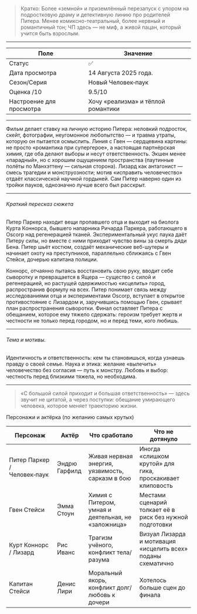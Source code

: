 > Кратко: Более «земной» и приземлённый перезапуск с упором на подростковую драму и детективную линию про родителей Питера. Менее комиксно-театральный, более нервный и романтичный тон; ЧП здесь — не миф, а живой пацан, который учится быть взрослым.

---

| Поле                     | Значение                           |
| ------------------------ | ---------------------------------- |
| Статус                   | ✅                                  |
| Дата просмотра           | 14 Августа 2025 года.              |
| Сезон/Серия              | Новый Человек‑паук                 |
| Оценка /10               | 9.5/10                             |
| Настроение для просмотра | Хочу «реализма» и тёплой романтики |

---

Фильм делает ставку на личную историю Питера: неловкий подросток, скейт, фотографии, неугомонное любопытство — и травма утраты, которую он пытается осмыслить. Линия с Гвен — сердцевина картины: не просто «романтика при супергерое», а настоящая партнёрская химия, где оба делают выборы и несут ответственность. Экшен менее «парадный», но с хорошим ощущением пространства (паутинные полёты по Манхэттену — сильная сторона). Лизард как антагонист — смесь трагедии и монструозности; мотив «исправить человечество» отдаёт классической научной гордыней. Сам Питер наверно один из тройки пауков, однозначно лучше всего был расскрыт.

---

###### Краткий пересказ сюжета  
Питер Паркер находит вещи пропавшего отца и выходит на биолога Курта Коннорса, бывшего напарника Ричарда Паркера, работающего в Oscorp над регенерацией тканей. Экспериментальный укус паука даёт Питеру силы, но вместе с ними приходит чувство вины за смерть дяди Бена. Питер шьёт костюм, создаёт механические веб-шутеры и начинает охоту на преступников, параллельно сближаясь с Гвен Стейси, дочерью капитана полиции.

Коннорс, отчаянно пытаясь восстановить свою руку, вводит себе сыворотку и превращается в Ящера — существо с силой и регенерацией, но растущей одержимостью «исцелить» город, распространив формулу на всех. Питер понимает связь между исследованиями отца и экспериментами Oscorp, вступает в открытое противостояние с Лизардом и, заручившись помощью Гвен, срывает план распространения сыворотки. Финал оставляет Питера с обещанием, которое ему тяжело сдержать: героизм требует жертв и честности не только перед городом, но и перед теми, кого любишь.

---

###### Тема и мотивы.
Идентичность и ответственность: кем ты становишься, когда узнаешь правду о своей семье. Наука и этика: желание «вылечить» человечество без согласия — путь к монстру. Любовь и выбор: честность перед близкими тяжела, но необходима.

---

> «С большой силой приходит и большая ответственность» — здесь звучит не цитатой, а через поступки: обещание умирающего человека, которое меняет траекторию жизни.

Персонажи и актёрка (по желанию самых крутых)

|Персонаж|Актёр|Что сработало|Что не дотянуло|
|---|---|---|---|
|Питер Паркер / Человек‑паук|Эндрю Гарфилд|Живая нервная энергия, уязвимость, сарказм в бою|Иногда «слишком крутой» для гика, проскакивает клиповость|
|Гвен Стейси|Эмма Стоун|Химия с Питером, умная и деятельная, не «заложница»|Местами сценарий толкает её в риск без нужной подготовки|
|Курт Коннорс / Лизард|Рис Иванс|Трагизм учёного, конфликт тела/разума|Визуал Лизарда и мотивация «исцелить всех» поданы схематично|
|Капитан Стейси|Денис Лири|Моральный якорь, конфликт долг/любовь к дочери|Хотелось больше сцен до финала|
